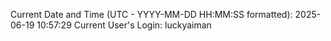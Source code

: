 Current Date and Time (UTC - YYYY-MM-DD HH:MM:SS formatted): 2025-06-19 10:57:29
Current User's Login: luckyaiman
